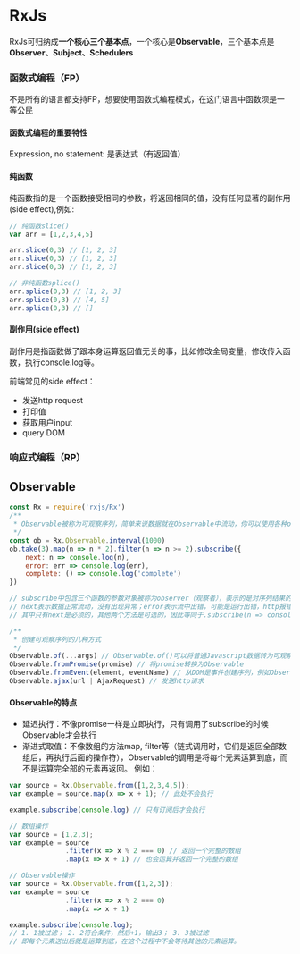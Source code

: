 # RxJs
RxJs可归纳成**一个核心三个基本点**，一个核心是**Observable**，三个基本点是**Observer、Subject、Schedulers**
### 函数式编程（FP）
不是所有的语言都支持FP，想要使用函数式编程模式，在这门语言中函数须是一等公民
#### 函数式编程的重要特性
Expression, no statement: 是表达式（有返回值）
#### 纯函数
纯函数指的是一个函数接受相同的参数，将返回相同的值，没有任何显著的副作用(side effect),例如:
```javascript
// 纯函数slice()
var arr = [1,2,3,4,5]

arr.slice(0,3) // [1, 2, 3]
arr.slice(0,3) // [1, 2, 3]
arr.slice(0,3) // [1, 2, 3]

// 非纯函数splice()
arr.splice(0,3) // [1, 2, 3]
arr.splice(0,3) // [4, 5]
arr.splice(0,3) // []
```
#### 副作用(side effect)
副作用是指函数做了跟本身运算返回值无关的事，比如修改全局变量，修改传入函数，执行console.log等。

前端常见的side effect：
- 发送http request
- 打印值
- 获取用户input
- query DOM

### 响应式编程（RP） 


## Observable
```javascript
const Rx = require('rxjs/Rx')
/** 
 * Observable被称为可观察序列，简单来说数据就在Observable中流动，你可以使用各种operator对流处理，例如：
 */
const ob = Rx.Observable.interval(1000)
ob.take(3).map(n => n * 2).filter(n => n >= 2).subscribe({
    next: n => console.log(n),
    error: err => console.log(err),
    complete: () => console.log('complete')
}) 

// subscribe中包含三个函数的参数对象被称为observer（观察者），表示的是对序列结果的处理方式。
// next表示数据正常流动，没有出现异常；error表示流中出错，可能是运行出错，http报错等等；complete表示流结束，不再发射新的数据。
// 其中只有next是必须的，其他两个方法是可选的，因此等同于.subscribe(n => console.log(n))

/**
 * 创建可观察序列的几种方式
 */
Observable.of(...args) // Observable.of()可以将普通Javascript数据转为可观察序列。
Observable.fromPromise(promise) // 将promise转换为Observable
Observable.fromEvent(element, eventName) // 从DOM是事件创建序列，例如Observable.fromEvent($input, 'click')
Observable.ajax(url | AjaxRequest) // 发送http请求
```

#### Observable的特点
- 延迟执行：不像promise一样是立即执行，只有调用了subscribe的时候Observable才会执行
- 渐进式取值：不像数组的方法map, filter等（链式调用时，它们是返回全部数组后，再执行后面的操作符），Observable的调用是将每个元素运算到底，而不是运算完全部的元素再返回。
例如：
```javascript
var source = Rx.Observable.from([1,2,3,4,5]);
var example = source.map(x => x + 1); // 此处不会执行

example.subscribe(console.log) // 只有订阅后才会执行
```
```javascript
// 数组操作
var source = [1,2,3];
var example = source
              .filter(x => x % 2 === 0) // 返回一个完整的数组
              .map(x => x + 1) // 也会运算并返回一个完整的数组

// Observable操作
var source = Rx.Observable.from([1,2,3]);
var example = source
              .filter(x => x % 2 === 0)
              .map(x => x + 1)

example.subscribe(console.log);
// 1. 1被过滤； 2. 2符合条件，然后+1，输出3； 3. 3被过滤
// 即每个元素送出后就是运算到底，在这个过程中不会等待其他的元素运算。
```
